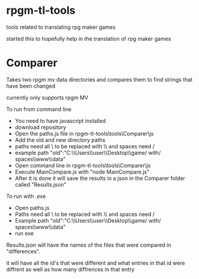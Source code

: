 # rpgm-tl-tools
tools related to translating rpg maker games

started this to hopefully help in the translation of rpg maker games 

# Comparer
Takes two rpgm mv data directories and compares them to find strings that have been changed

currently only supports rpgm MV

To run from command line

- You need to have javascript installed
- download repository
- Open the paths.js file in rpgm-tl-tools\tools\Comparer\js
- Add the old and new directory paths
- paths need all \ to be replaced with \\\ and spaces need / 
- example path "old":"C:\\\Users\\\user\\\Desktop\\\game/ with/ spaces\\\www\\\data"
- Open command line in rpgm-tl-tools\tools\Comparer\js
- Execute MainCompare.js with "node MainCompare.js"
- After it is done it will save the results in a json in the Comparer folder called "Results.json"

To run with .exe

- Open paths.js
- Paths need all \ to be replaced with \\\ and spaces need / 
- Example path "old":"C:\\\Users\\\user\\\Desktop\\\game/ with/ spaces\\\www\\\data"
- run exe

Results.json will have the names of the files that were compared in "differences". 

it will have all the id's that were different and what entries in that id were diffrent as well as how many diffrences in that entry
